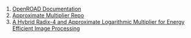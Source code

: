 1. [OpenROAD Documentation](https://openroad-flow-scripts.readthedocs.io/en/latest/tutorials/FlowTutorial.html)
2. [Approximate Multiplier Repo](https://github.com/RatkoFri/MulApprox)
3. [A Hybrid Radix-4 and Approximate Logarithmic Multiplier for Energy Efficient Image Processing](https://www.mdpi.com/2079-9292/10/10/1175)
